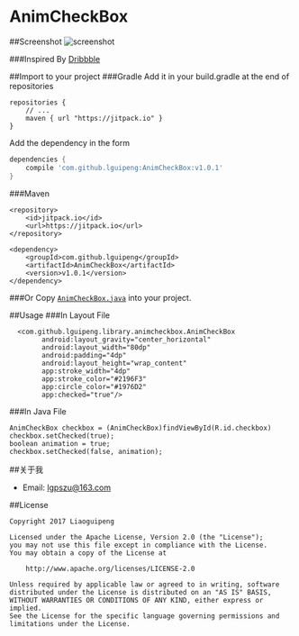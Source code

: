 # AnimCheckBox

##Screenshot
![screenshot](./art/animcheckbox.gif)

###Inspired  By [Dribbble](https://dribbble.com/shots/1631598-On-Off)

##Import to your project
###Gradle
Add it in your build.gradle at the end of repositories
```
repositories {
    // ...
    maven { url "https://jitpack.io" }
}
```
Add the dependency in the form
```groovy
dependencies {
    compile 'com.github.lguipeng:AnimCheckBox:v1.0.1'
}
```
###Maven
```
<repository>
    <id>jitpack.io</id>
    <url>https://jitpack.io</url>
</repository>
```
```
<dependency>
    <groupId>com.github.lguipeng</groupId>
    <artifactId>AnimCheckBox</artifactId>
    <version>v1.0.1</version>
</dependency>
```
###Or
Copy [`AnimCheckBox.java`](./library/src/main/java/com/github/lguipeng/library/animcheckbox/AnimCheckBox.java) into your project.


##Usage
###In Layout File
```
  <com.github.lguipeng.library.animcheckbox.AnimCheckBox
        android:layout_gravity="center_horizontal"
        android:layout_width="80dp"
        android:padding="4dp"
        android:layout_height="wrap_content"
        app:stroke_width="4dp"
        app:stroke_color="#2196F3"
        app:circle_color="#1976D2"
        app:checked="true"/>
```
###In Java File
```
AnimCheckBox checkbox = (AnimCheckBox)findViewById(R.id.checkbox)
checkbox.setChecked(true);
boolean animation = true;
checkbox.setChecked(false, animation);
```

##关于我
- Email: lgpszu@163.com

##License
```
Copyright 2017 Liaoguipeng

Licensed under the Apache License, Version 2.0 (the "License");
you may not use this file except in compliance with the License.
You may obtain a copy of the License at

    http://www.apache.org/licenses/LICENSE-2.0

Unless required by applicable law or agreed to in writing, software
distributed under the License is distributed on an "AS IS" BASIS,
WITHOUT WARRANTIES OR CONDITIONS OF ANY KIND, either express or implied.
See the License for the specific language governing permissions and
limitations under the License.
```



